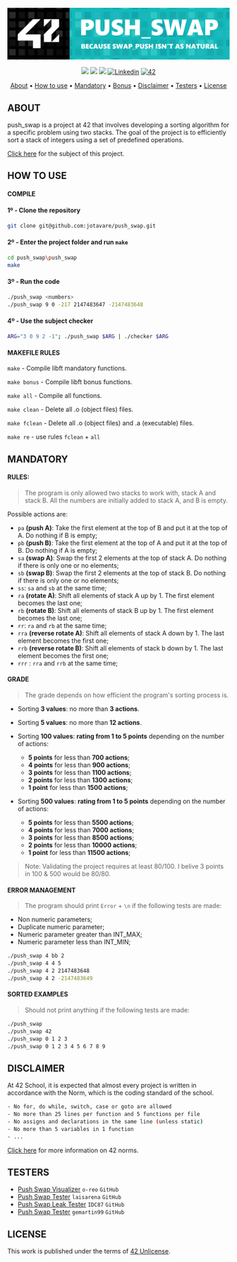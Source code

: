 <p align="center">
  <img src="https://github.com/jotavare/jotavare/blob/main/42/banner/new/42_push_swap_banner_new.png">
</p>

<p align="center">
	<img src="https://img.shields.io/badge/status-finished-success?color=%2312bab9&style=flat-square" />
	<img src="https://img.shields.io/github/languages/top/jotavare/libft?color=%2312bab9&style=flat-square" />
	<img src="https://img.shields.io/github/last-commit/jotavare/libft?color=%2312bab9&style=flat-square" />
	<a href='https://www.linkedin.com/in/joaoptoliveira' target="_blank"><img alt='Linkedin' src='https://img.shields.io/badge/LinkedIn-100000?style=flat-square&logo=Linkedin&logoColor=white&labelColor=0A66C2&color=0A66C2'/></a>
	<a href='https://profile.intra.42.fr/users/jotavare' target="_blank"><img alt='42' src='https://img.shields.io/badge/Porto-100000?style=flat-square&logo=42&logoColor=white&labelColor=000000&color=000000'/></a>
</p>

<p align="center">
	<a href="#about">About</a> •
	<a href="#how-to-use">How to use</a> •
	<a href="#mandatory">Mandatory</a> •
	<a href="#bonus">Bonus</a> •
	<a href="#disclaimer">Disclaimer</a> •
	<a href="#testers">Testers</a> •
	<a href="#license">License</a>
</p>

## ABOUT
push_swap is a project at 42 that involves developing a sorting algorithm for a specific problem using two stacks. The goal of the project is to efficiently sort a stack of integers using a set of predefined operations.

<a href="https://github.com/jotavare/push_swap/blob/master/subject/en_subject_push_swap.pdf">Click here</a> for the subject of this project.

## HOW TO USE
#### COMPILE
#### 1º - Clone the repository
```bash
git clone git@github.com:jotavare/push_swap.git
```
#### 2º - Enter the project folder and run `make`
```bash
cd push_swap\push_swap
make
```
#### 3º - Run the code
```bash
./push_swap <numbers>
./push_swap 9 0 -217 2147483647 -2147483648
```
#### 4º - Use the subject checker
```bash
ARG="3 0 9 2 -1"; ./push_swap $ARG | ./checker $ARG
```

#### MAKEFILE RULES

`make` - Compile libft mandatory functions.

``make bonus`` - Compile libft bonus functions.

``make all`` - Compile all functions.

``make clean`` - Delete all .o (object files) files.

``make fclean`` - Delete all .o (object files) and .a (executable) files.

``make re`` - use rules `fclean` + `all`


## MANDATORY
#### RULES:
> The program is only allowed two stacks to work with, stack A and stack B. All the numbers are initially added to stack A, and B is empty.

Possible actions are:

* ```pa``` **(push A)**: Take the first element at the top of B and put it at the top of A. Do nothing if B is empty;
* ```pb``` **(push B)**: Take the first element at the top of A and put it at the top of B. Do nothing if A is empty;
* ```sa``` **(swap A)**: Swap the first 2 elements at the top of stack A. Do nothing if there is only one or no elements;
* ```sb``` **(swap B)**: Swap the first 2 elements at the top of stack B. Do nothing if there is only one or no elements;
* ```ss```: ```sa``` and ```sb``` at the same time;
* ```ra``` **(rotate A)**: Shift all elements of stack A up by 1. The first element becomes the last one;
* ```rb``` **(rotate B)**: Shift all elements of stack B up by 1. The first element becomes the last one;
* ```rr```: ```ra``` and ```rb``` at the same time;
* ```rra``` **(reverse rotate A)**: Shift all elements of stack A down by 1. The last element becomes the first one;
* ```rrb``` **(reverse rotate B)**: Shift all elements of stack b down by 1. The last element becomes the first one;
* ```rrr``` : ```rra``` and ```rrb``` at the same time;

#### GRADE
> The grade depends on how efficient the program's sorting process is.
 
* Sorting **3 values**: no more than **3 actions**.
* Sorting **5 values**: no more than **12 actions**.
* Sorting **100 values**: **rating from 1 to 5 points** depending on the number of actions:

  * **5 points** for less than **700 actions**;
  * **4 points** for less than **900 actions**;
  * **3 points** for less than **1100 actions**;
  * **2 points** for less than **1300 actions**;
  * **1 point** for less than **1500 actions**;
* Sorting **500 values**: **rating from 1 to 5 points** depending on the number of actions:

  * **5 points** for less than **5500 actions**;
  * **4 points** for less than **7000 actions**;
  * **3 points** for less than **8500 actions**;
  * **2 points** for less than **10000 actions**;
  * **1 point** for less than **11500 actions**;

> Note: Validating the project requires at least 80/100.  I belive 3 points in 100 & 500 would be 80/80.

#### ERROR MANAGEMENT
> The program should print `Error` + `\n` if the following tests are made:

* Non numeric parameters;
* Duplicate numeric parameter;
* Numeric parameter greater than INT_MAX;
* Numeric parameter less than INT_MIN;

```bash
./push_swap 4 bb 2
./push_swap 4 4 5
./push_swap 4 2 2147483648
./push_swap 4 2 -2147483649
```

#### SORTED EXAMPLES
> Should not print anything if the following tests are made:

```bash
./push_swap
./push_swap 42
./push_swap 0 1 2 3
./push_swap 0 1 2 3 4 5 6 7 8 9
```

## DISCLAIMER
At 42 School, it is expected that almost every project is written in accordance with the Norm, which is the coding standard of the school.

```bash
- No for, do while, switch, case or goto are allowed
- No more than 25 lines per function and 5 functions per file
- No assigns and declarations in the same line (unless static)
- No more than 5 variables in 1 function
- ...
```

<a href="https://github.com/jotavare/jotavare/blob/main/42/pdf/en_norm.pdf">Click here</a> for more information on 42 norms.

## TESTERS
- [Push Swap Visualizer](https://github.com/o-reo/push_swap_visualizer) `o-reo` `GitHub`
- [Push Swap Tester](https://github.com/laisarena/push_swap_tester) `laisarena` `GitHub`
- [Push Swap Leak Tester](https://github.com/IDC87/push_swap_leak_tester) `IDC87` `GitHub`
- [Push Swap Tester](https://github.com/gemartin99/Push-Swap-Tester) `gemartin99` `GitHub`

## LICENSE
<p>
This work is published under the terms of <a href="https://github.com/jotavare/jotavare/blob/main/LICENSE">42 Unlicense</a>.
</p>
